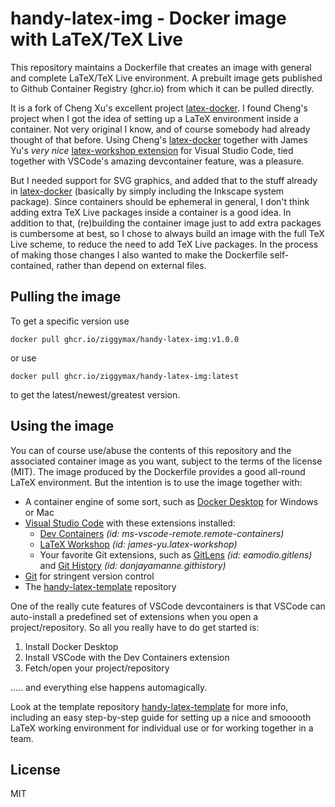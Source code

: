 # handy-latex-img - Docker image with LaTeX/TeX Live
This repository maintains a Dockerfile that creates an image with general and complete LaTeX/TeX Live environment. A prebuilt image gets published to Github Container Registry (ghcr.io) from which it can be pulled directly.

It is a fork of Cheng Xu's excellent project [latex-docker](https://github.com/xu-cheng/latex-docker). I found Cheng's project when I got the idea of setting up a LaTeX environment inside a container. Not very original I know, and of course somebody had already thought of that before. Using Cheng's [latex-docker](https://github.com/xu-cheng/latex-docker) together with James Yu's *very nice* [latex-workshop extension](https://github.com/James-Yu/LaTeX-Workshop) for Visual Studio Code, tied together with VSCode's amazing devcontainer feature, was a pleasure.

But I needed support for SVG graphics, and added that to the stuff already in [latex-docker](https://github.com/xu-cheng/latex-docker) (basically by simply including the Inkscape system package). Since containers should be ephemeral in general, I don't think adding extra TeX Live packages inside a container is a good idea. In addition to that, (re)building the container image just to add extra packages is cumbersome at best, so I chose to always build an image with the full TeX Live scheme, to reduce the need to add TeX Live packages. In the process of making those changes I also wanted to make the Dockerfile self-contained, rather than depend on external files.

## Pulling the image
To get a specific version use
```
docker pull ghcr.io/ziggymax/handy-latex-img:v1.0.0
```
or use
```
docker pull ghcr.io/ziggymax/handy-latex-img:latest
```
to get the latest/newest/greatest version.

## Using the image
You can of course use/abuse the contents of this repository and the associated container image as you want, subject to the terms of the license (MIT). The image produced by the Dockerfile provides a good all-round LaTeX environment. But the intention is to use the image together with:

- A container engine of some sort, such as [Docker Desktop](https://www.docker.com/products/docker-desktop/) for Windows or Mac
- [Visual Studio Code](https://code.visualstudio.com/) with these extensions installed:
    - [Dev Containers](https://marketplace.visualstudio.com/items?itemName=ms-vscode-remote.remote-containers) _(id: ms-vscode-remote.remote-containers)_
    - [LaTeX Workshop](https://marketplace.visualstudio.com/items?itemName=James-Yu.latex-workshop) _(id: james-yu.latex-workshop)_
    - Your favorite Git extensions, such as [GitLens](https://marketplace.visualstudio.com/items?itemName=eamodio.gitlens) _(id: eamodio.gitlens)_ and [Git History](https://marketplace.visualstudio.com/items?itemName=donjayamanne.githistory) _(id: donjayamanne.githistory)_
- [Git](https://git-scm.com/) for stringent version control
- The [handy-latex-template](https://github.com/ziggymax/handy-latex-template) repository

One of the really cute features of VSCode devcontainers is that VSCode can auto-install a predefined set of extensions when you open a project/repository. So all you really have to do get started is:
1. Install Docker Desktop
1. Install VSCode with the Dev Containers extension
1. Fetch/open your project/repository

.....  and everything else happens automagically.

Look at the template repository [handy-latex-template](https://github.com/ziggymax/handy-latex-template) for more info, including an easy step-by-step guide for setting up a nice and smooooth LaTeX working environment for individual use or for working together in a team.

## License
MIT